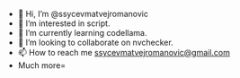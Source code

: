 - 👋 Hi, I’m @ssycevmatvejromanovic
- 👀 I’m interested in script.
- 🌱 I’m currently learning  codellama.
- 💞️ I’m looking to collaborate on  nvchecker.
- 📫 How to reach me ssycevmatvejromanovic@gmail.com
- Much more=
<!----
ssycevmatvejromanovic/ssycevmatvejromanovic is a ✨ special ✨ repository because its `README.md` (this file) appears on your GitHub profile.
You can click the Preview link to take a look at your changes.
--->
